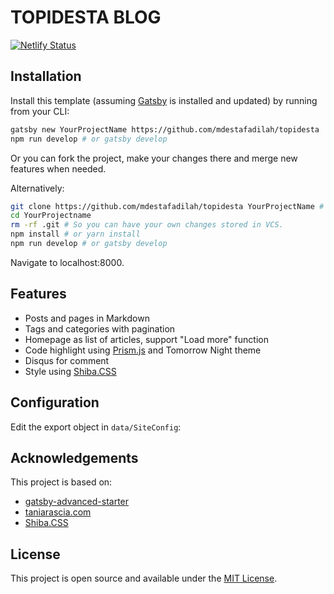 # TOPIDESTA BLOG

[![Netlify Status](https://api.netlify.com/api/v1/badges/3aaf1d50-9df4-4af9-9997-f3278c59633b/deploy-status)](https://app.netlify.com/sites/topidesta/deploys)

## Installation

Install this template (assuming [Gatsby](https://github.com/gatsbyjs/gatsby/) is installed and updated) by running from your CLI:

```bash
gatsby new YourProjectName https://github.com/mdestafadilah/topidesta
npm run develop # or gatsby develop
```

Or you can fork the project, make your changes there and merge new features when needed.

Alternatively:

```bash
git clone https://github.com/mdestafadilah/topidesta YourProjectName # Clone the project
cd YourProjectname
rm -rf .git # So you can have your own changes stored in VCS.
npm install # or yarn install
npm run develop # or gatsby develop
```

Navigate to localhost:8000.

## Features

- Posts and pages in Markdown
- Tags and categories with pagination
- Homepage as list of articles, support "Load more" function
- Code highlight using [Prism.js](https://prismjs.com/) and Tomorrow Night theme
- Disqus for comment
- Style using [Shiba.CSS](https://github.com/completejavascript/shiba-css)

## Configuration

Edit the export object in `data/SiteConfig`:

## Acknowledgements

This project is based on:

- [gatsby-advanced-starter](https://github.com/vagr9k/gatsby-advanced-starter/)
- [taniarascia.com](https://github.com/taniarascia/taniarascia.com)
- [Shiba.CSS](https://github.com/completejavascript/shiba-css)

## License

This project is open source and available under the [MIT License](https://github.com/completejavascript/gatsby-blog-template/blob/dev/LICENSE).
